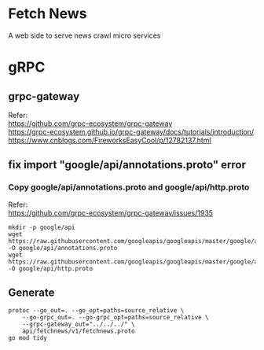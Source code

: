 # Fetch News
A web side to serve news crawl micro services

# gRPC

## grpc-gateway
Refer:  
https://github.com/grpc-ecosystem/grpc-gateway  
https://grpc-ecosystem.github.io/grpc-gateway/docs/tutorials/introduction/  
https://www.cnblogs.com/FireworksEasyCool/p/12782137.html  

## fix import "google/api/annotations.proto"  error
### Copy google/api/annotations.proto and google/api/http.proto
Refer:  
https://github.com/grpc-ecosystem/grpc-gateway/issues/1935  
```
mkdir -p google/api
wget https://raw.githubusercontent.com/googleapis/googleapis/master/google/api/annotations.proto -O google/api/annotations.proto
wget https://raw.githubusercontent.com/googleapis/googleapis/master/google/api/http.proto -O google/api/http.proto
```
## Generate
```
protoc --go_out=. --go_opt=paths=source_relative \
    --go-grpc_out=. --go-grpc_opt=paths=source_relative \
    --grpc-gateway_out="../../../" \
    api/fetchnews/v1/fetchnews.proto
go mod tidy
```
